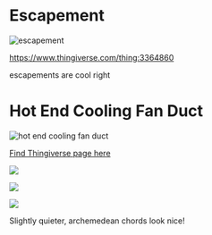 # Escapement
![escapement](https://cdn.thingiverse.com/renders/ee/b8/d7/b0/ae/4d8381545a4d4f057ba534e308b0cb26_preview_featured.jpg)

https://www.thingiverse.com/thing:3364860


escapements are cool right

# Hot End Cooling Fan Duct

![hot end cooling fan duct](https://cdn.discordapp.com/attachments/794700507448475679/795307765651865600/Screenshot_2021-01-03_at_15.02.53.png)

[Find Thingiverse page here](https://www.thingiverse.com/thing:4327350)

![](https://cdn.discordapp.com/attachments/794700507448475679/795357665453670420/20210103_182159.jpg)

![](https://cdn.discordapp.com/attachments/794700507448475679/795357851484553276/20210103_182129.jpg)

![](https://cdn.discordapp.com/attachments/794700507448475679/795357901895368704/20210103_182520.jpg)

Slightly quieter, archemedean chords look nice!

